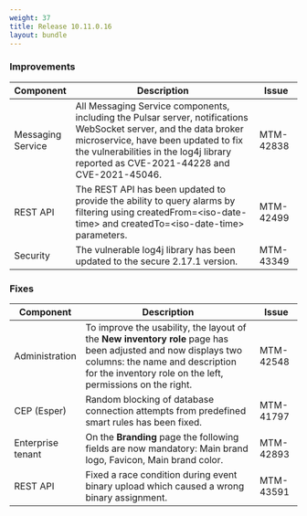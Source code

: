 ```yaml
---
weight: 37
title: Release 10.11.0.16
layout: bundle
---
```


<!--10.11.0.13 - 10.11.0.16-->

### Improvements

<div><table ><colgroup>
<col style="width: 15%;"><col style="width: 70%;"><col style="width: 15%;"></colgroup>
<thead><tr>
<th>
Component</th>
<th>
Description</th>
<th>
Issue</th>
</tr>
</thead><tbody>

<tr>
<td>
Messaging Service</td>
<td> All Messaging Service components, including the Pulsar server, notifications WebSocket server, and the data broker microservice, have been updated to fix the vulnerabilities in the log4j library reported as CVE-2021-44228 and CVE-2021-45046. </td>
<td>MTM-42838</td>
</tr>

<tr>
<td>
REST API</td>
<td> The REST API has been updated to provide the ability to query alarms by filtering using createdFrom=&lt;iso-date-time&gt; and createdTo=&lt;iso-date-time&gt; parameters. </td>
<td>
MTM-42499</td>
</tr>

<tr>
<td>
Security</td>
<td> The vulnerable log4j library has been updated to the secure 2.17.1 version. </td>
<td>
MTM-43349</td>
</tr>

</tbody></table></div>


### Fixes

<div><table ><colgroup>
<col style="width: 15%;"><col style="width: 70%;"><col style="width: 15%;"></colgroup>
<thead><tr>
<th>
Component</th>
<th>
Description</th>
<th>
Issue</th>
</tr>
</thead><tbody>

<tr>
<td>
Administration</td>
<td> To improve the usability, the layout of the <b>New inventory role</b> page has been adjusted and now displays two columns: the name and description for the inventory role on the left, permissions on the right. </td>
<td>
MTM-42548</td>
</tr>

<tr>
<td>
CEP (Esper)</td>
<td> Random blocking of database connection attempts from predefined smart rules has been fixed. </td>
<td>
MTM-41797</td>
</tr>

<tr>
<td>
Enterprise tenant</td>
<td> On the <b>Branding</b> page the following fields are now mandatory: Main brand logo, Favicon, Main brand color. </td>
<td>
MTM-42893</td>
</tr>

<tr>
<td>
REST API</td>
<td> Fixed a race condition during event binary upload which caused a wrong binary assignment. </td>
<td>
MTM-43591</td>
</tr>

</tbody></table></div>
